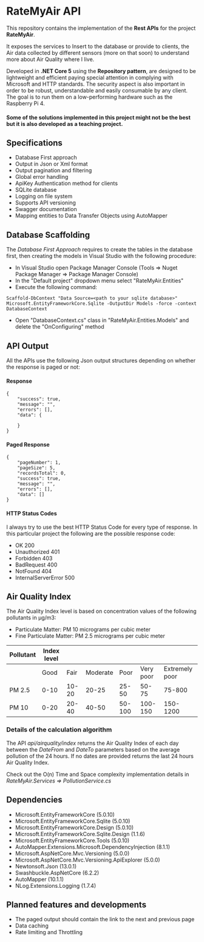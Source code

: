 # RateMyAir API

This repository contains the implementation of the **Rest APIs** for the project **RateMyAir**.  

It exposes the services to Insert to the database or provide to clients, the Air data collected by different sensors (more on that soon) to understand more about Air Quality where I live.  

Developed in **.NET Core 5** using the **Repository pattern**, are designed to be lightweight and efficient paying special attention in complying with Microsoft and HTTP standards. The security aspect is also important in order to be robust, understandable and easily consumable by any client. The goal is to run them on a low-performing hardware such as the Raspberry Pi 4.

#### Some of the solutions implemented in this project might not be the best but it is also developed as a teaching project.

## Specifications

* Database First approach
* Output in Json or Xml format
* Output pagination and filtering
* Global error handling
* ApiKey Authentication method for clients
* SQLite database
* Logging on file system
* Supports API versioning
* Swagger documentation
* Mapping entities to Data Transfer Objects using AutoMapper

## Database Scaffolding

The *Database First Approach* requires to create the tables in the database first, then creating the models in Visual Studio with the following procedure:

* In Visual Studio open Package Manager Console (Tools => Nuget Package Manager => Package Manager Console)
* In the "Default project" dropdown menu select "RateMyAir.Entities"
* Execute the following command:

```
Scaffold-DbContext "Data Source=<path to your sqlite database>" Microsoft.EntityFrameworkCore.Sqlite -OutputDir Models -force -context DatabaseContext
```

* Open "DatabaseContext.cs" class in "RateMyAir.Entities.Models" and delete the "OnConfiguring" method

## API Output

All the APIs use the following Json output structures depending on whether the response is paged or not:

#### Response

```
{
    "success": true,
    "message": "",
    "errors": [],
    "data": {
        
    }
}
```

#### Paged Response

```
{
    "pageNumber": 1,
    "pageSize": 5,
    "recordsTotal": 0,
    "success": true,
    "message": "",
    "errors": [],
    "data": []
}
```

#### HTTP Status Codes

I always try to use the best HTTP Status Code for every type of response. In this particular project the following are the possible response code:

* OK 200
* Unauthorized 401
* Forbidden 403
* BadRequest 400
* NotFound 404
* InternalServerError 500


## Air Quality Index

The Air Quality Index level is based on concentration values of the following pollutants in µg/m3:

* Particulate Matter: PM 10 micrograms per cubic meter
* Fine Particulate Matter: PM 2.5 micrograms per cubic meter

| Pollutant  | Index level |  |  |  |  |  |
| ------------- | ------------- | ------------- | ------------- | ------------- | ------------- | ------------- |
|        | Good  | Fair  | Moderate | Poor | Very poor | Extremely poor |
| PM 2.5 | 0-10  | 10-20  | 20-25 | 25-50 | 50-75 | 75-800 |
| PM 10  | 0-20 | 20-40 | 40-50 | 50-100 | 100-150 | 150-1200 |

### Details of the calculation algorithm

The API *api/airquality/index* returns the Air Quality Index of each day between the *DateFrom* and *DateTo* parameters based on the average pollution of the 24 hours. If no dates are provided returns the last 24 hours Air Quality Index.  

Check out the O(n) Time and Space complexity implementation details in *RateMyAir.Services => PollutionService.cs* 


## Dependencies

* Microsoft.EntityFrameworkCore (5.0.10)
* Microsoft.EntityFrameworkCore.Sqlite (5.0.10)
* Microsoft.EntityFrameworkCore.Design (5.0.10)
* Microsoft.EntityFrameworkCore.Sqlite.Design (1.1.6)
* Microsoft.EntityFrameworkCore.Tools (5.0.10)
* AutoMapper.Extensions.Microsoft.DependencyInjection (8.1.1)
* Microsoft.AspNetCore.Mvc.Versioning (5.0.0)
* Microsoft.AspNetCore.Mvc.Versioning.ApiExplorer (5.0.0)
* Newtonsoft.Json (13.0.1)
* Swashbuckle.AspNetCore (6.2.2)
* AutoMapper (10.1.1)
* NLog.Extensions.Logging (1.7.4)

## Planned features and developments

* The paged output should contain the link to the next and previous page
* Data caching
* Rate limiting and Throttling
